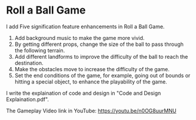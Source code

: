 # Roll a Ball Game

I add Five signification feature enhancements in Roll a Ball Game.

1. Add background music to make the game more vivid.
2. By getting different props, change the size of the ball to pass through the following terrain.
3. Add different landforms to improve the difficulty of the ball to reach the destination.
4. Make the obstacles move to increase the difficulty of the game.
5. Set the end conditions of the game, for example, going out of bounds or hitting a special object, to enhance the playability of the game.

I write the explaination of code and design in "Code and Design Explaination.pdf".

The Gameplay Video link in YouTube: https://youtu.be/n0OG8uurMNU